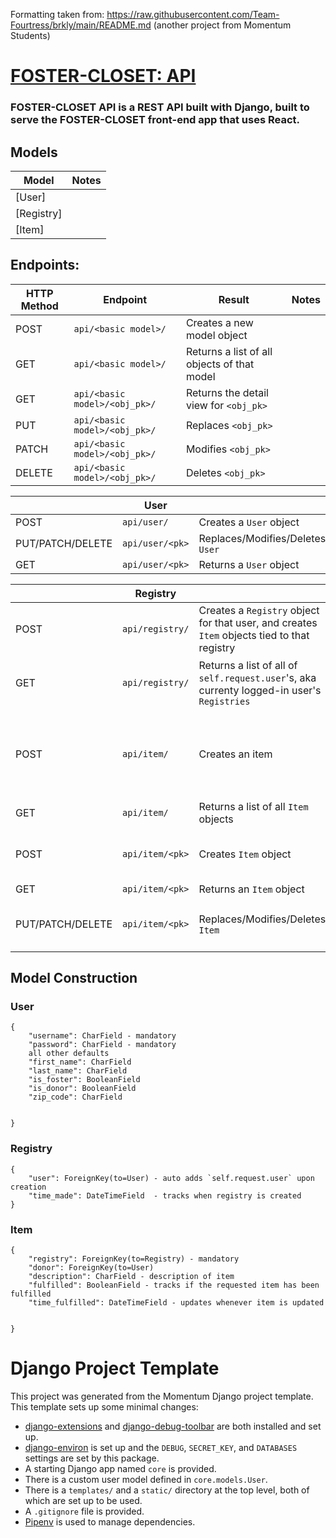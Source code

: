 
Formatting taken from: https://raw.githubusercontent.com/Team-Fourtress/brkly/main/README.md
(another project from Momentum Students)

# [FOSTER-CLOSET: API](https://foster-closet.herokuapp.com/)

### FOSTER-CLOSET API is a REST API built with Django, built to serve the FOSTER-CLOSET front-end app that uses React.


## Models
| Model | Notes |
| ----- | ----- |
| [User]
| [Registry]
| [Item]


## Endpoints: 
| HTTP Method | Endpoint | Result | Notes |
| ----------- | -------- | -------| ----- |
| POST | `api/<basic model>/` | Creates a new model object |  |
| GET | `api/<basic model>/` | Returns a list of all objects of that model |  |
| GET | `api/<basic model>/<obj_pk>/` | Returns the detail view for `<obj_pk>` |  |
| PUT | `api/<basic model>/<obj_pk>/` | Replaces `<obj_pk>` |  |
| PATCH | `api/<basic model>/<obj_pk>/` | Modifies `<obj_pk>` |  |
| DELETE | `api/<basic model>/<obj_pk>/` | Deletes `<obj_pk>` |  |


|      | User |          |          |
| -------- | -------- | -------- | -------- |
| POST | `api/user/` | Creates a `User` object| |
| PUT/PATCH/DELETE | `api/user/<pk>` | Replaces/Modifies/Deletes `User` | |
| GET | `api/user/<pk>` | Returns a `User` object | |

|      | Registry |          |          |
| -------- | -------- | -------- | -------- |
| POST | `api/registry/` | Creates a `Registry` object for that user, and creates `Item` objects tied to that registry | Requires a foster-family login|
| GET | `api/registry/` | Returns a list of all of `self.request.user`'s, aka currenty logged-in user's `Registries` | Requires a foster-family login|
| POST | `api/item/` | Creates an item| Requires a `Registry` that is associated with the logged-in user  |
| GET | `api/item/` | Returns a list of all `Item` objects| |
| POST | `api/item/<pk>` | Creates `Item` object | Requires login with associated user |
| GET | `api/item/<pk>` | Returns an `Item` object |  |
| PUT/PATCH/DELETE | `api/item/<pk>` | Replaces/Modifies/Deletes `Item` | Requires login with associated user  |

## Model Construction

### User
```
{
    "username": CharField - mandatory
    "password": CharField - mandatory
    all other defaults
    "first_name": CharField
    "last_name": CharField
    "is_foster": BooleanField
    "is_donor": BooleanField
    "zip_code": CharField
    
  
}
```

### Registry
```
{
    "user": ForeignKey(to=User) - auto adds `self.request.user` upon creation
    "time_made": DateTimeField  - tracks when registry is created
}
```

### Item
```
{
    "registry": ForeignKey(to=Registry) - mandatory
    "donor": ForeignKey(to=User) 
    "description": CharField - description of item
    "fulfilled": BooleanField - tracks if the requested item has been fulfilled
    "time_fulfilled": DateTimeField - updates whenever item is updated
    
    
}
```


# Django Project Template

This project was generated from the Momentum Django project template. This template sets up some minimal changes:

- [django-extensions](https://django-extensions.readthedocs.io/en/latest/) and [django-debug-toolbar](https://django-debug-toolbar.readthedocs.io/en/latest/) are both installed and set up.
- [django-environ](https://django-environ.readthedocs.io/en/latest/) is set up and the `DEBUG`, `SECRET_KEY`, and `DATABASES` settings are set by this package.
- A starting Django app named `core` is provided.
- There is a custom user model defined in `core.models.User`.
- There is a `templates/` and a `static/` directory at the top level, both of which are set up to be used.
- A `.gitignore` file is provided.
- [Pipenv](https://pipenv.pypa.io/en/latest/) is used to manage dependencies.

